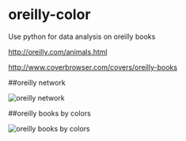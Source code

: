oreilly-color
=============

Use python for data analysis on oreilly books

http://oreilly.com/animals.html

http://www.coverbrowser.com/covers/oreilly-books

##oreilly network

![oreilly network](https://raw.github.com/redswallow/oreilly-color/master/images/network.png "oreilly network")

##oreilly books by colors

![oreilly books by colors](https://raw.github.com/redswallow/oreilly-color/master/images/book-by-colors.png "oreilly books by colors")
